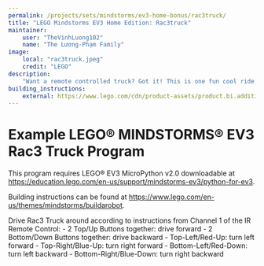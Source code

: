 ```yaml
---
permalink: /projects/sets/mindstorms/ev3-home-bonus/rac3truck/
title: "LEGO Mindstorms EV3 Home Edition: Rac3truck"
maintainer:
    user: "TheVinhLuong102"
    name: "The Lương-Phạm Family"
image:
    local: "rac3truck.jpeg"
    credit: "LEGO"
description:
    "Want a remote controlled truck? Got it! This is one fun cool ride. You can modify the truck to make it go faster by adding gears, and you can add a custom-built trailer so the truck can be used as a transport vehicle."
building_instructions:
    external: https://www.lego.com/cdn/product-assets/product.bi.additional.extra.pdf/31313_X_RAC3%20TRUCK.pdf
---
```


# Example LEGO® MINDSTORMS® EV3 Rac3 Truck Program

This program requires LEGO® EV3 MicroPython v2.0 downloadable at https://education.lego.com/en-us/support/mindstorms-ev3/python-for-ev3.

Building instructions can be found at https://www.lego.com/en-us/themes/mindstorms/buildarobot.

Drive Rac3 Truck around according to instructions from Channel 1 of the IR Remote Control:
    - 2 Top/Up Buttons together: drive forward
    - 2 Bottom/Down Buttons together: drive backward
    - Top-Left/Red-Up: turn left forward
    - Top-Right/Blue-Up: turn right forward
    - Bottom-Left/Red-Down: turn left backward
    - Bottom-Right/Blue-Down: turn right backward
